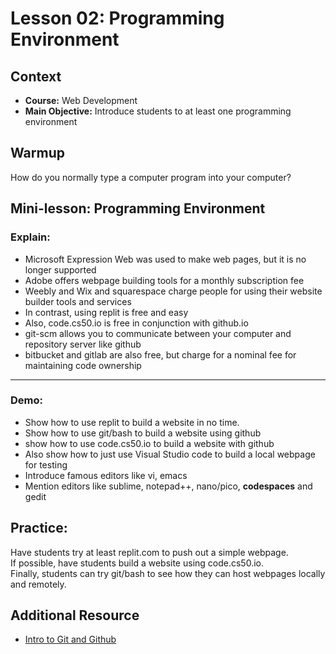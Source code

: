 # Lesson 02: Programming Environment

## Context
* **Course:** Web Development
* **Main Objective:** Introduce students to at least one programming environment

## Warmup
How do you normally type a computer program into your computer?

## Mini-lesson: **Programming Environment**

### Explain:

* Microsoft Expression Web was used to make web pages, but it is no longer supported
* Adobe offers webpage building tools for a monthly subscription fee
* Weebly and Wix and squarespace charge people for using their website builder tools and services 
* In contrast, using replit is free and easy
* Also, code.cs50.io is free in conjunction with github.io
* git-scm allows you to communicate between your computer and repository server like github
* bitbucket and gitlab are also free, but charge for a nominal fee for maintaining code ownership

---

### Demo:

* Show how to use replit to build a website in no time.
* Show how to use git/bash to build a website using github
* show how to use code.cs50.io to build a website with github
* Also show how to just use Visual Studio code to build a local webpage for testing
* Introduce famous editors like vi, emacs
* Mention editors like sublime, notepad++, nano/pico, **codespaces** and gedit

## Practice:
Have students try at least replit.com to push out a simple webpage.  
If possible, have students build a website using code.cs50.io.  
Finally, students can try git/bash to see how they can host webpages locally and remotely.


## Additional Resource

* <a href="https://youtu.be/PhG72KirgLo" target="_blank">Intro to Git and Github</a>

